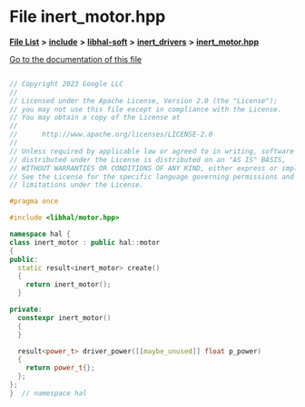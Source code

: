 

# File inert\_motor.hpp

[**File List**](files.md) **>** [**include**](dir_cba0faac6e93618a6e2539705915bd70.md) **>** [**libhal-soft**](dir_d4bad6877cf31bc2d39b696d7a305013.md) **>** [**inert\_drivers**](dir_140c0a66abe76384f84bfc7661372b14.md) **>** [**inert\_motor.hpp**](inert__motor_8hpp.md)

[Go to the documentation of this file](inert__motor_8hpp.md)

```C++

// Copyright 2023 Google LLC
//
// Licensed under the Apache License, Version 2.0 (the "License");
// you may not use this file except in compliance with the License.
// You may obtain a copy of the License at
//
//      http://www.apache.org/licenses/LICENSE-2.0
//
// Unless required by applicable law or agreed to in writing, software
// distributed under the License is distributed on an "AS IS" BASIS,
// WITHOUT WARRANTIES OR CONDITIONS OF ANY KIND, either express or implied.
// See the License for the specific language governing permissions and
// limitations under the License.

#pragma once

#include <libhal/motor.hpp>

namespace hal {
class inert_motor : public hal::motor
{
public:
  static result<inert_motor> create()
  {
    return inert_motor();
  }

private:
  constexpr inert_motor()
  {
  }

  result<power_t> driver_power([[maybe_unused]] float p_power)
  {
    return power_t{};
  };
};
}  // namespace hal

```

